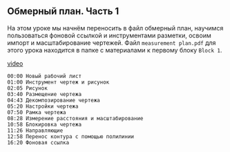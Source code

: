 ## Обмерный план. Часть 1

На этом уроке мы начнём переносить в файл обмерный план, научимся пользоваться фоновой ссылкой и инструментами разметки, освоим импорт и масштабирование чертежей. Файл `measurement plan.pdf` для этого урока находится в папке с материалами к первому блоку `Block 1`.

[video](https://player.softculture.cc/embed/online/IAB/IAB_19.31.08_L1-7_Measurement_Plan_P1)

``` chapters
00:00 Новый рабочий лист
01:00 Инструмент чертеж и рисунок
02:05 Рисунок
03:40 Размещение чертежа
04:43 Декомпозирование чертежа
05:20 Настройки чертежа
07:50 Рамка чертежа
08:28 Измерение расстояния и масштабирование
10:58 Блокировка чертежа
11:26 Направляющие
12:58 Перенос контура с помощью полилинии
16:20 Фоновая ссылка
```
